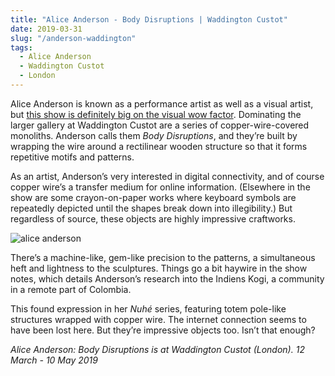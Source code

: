 ```yaml
---
title: "Alice Anderson - Body Disruptions | Waddington Custot"
date: 2019-03-31
slug: "/anderson-waddington"
tags:
  - Alice Anderson
  - Waddington Custot
  - London
---
```


Alice Anderson is known as a performance artist as well as a visual artist, but [this show is definitely big on the visual wow factor](https://www.waddingtoncustot.com/exhibitions/132/). Dominating the larger gallery at Waddington Custot are a series of copper-wire-covered monoliths. Anderson calls them *Body Disruptions*, and they’re built by wrapping the wire around a rectilinear wooden structure so that it forms repetitive motifs and patterns.

As an artist, Anderson’s very interested in digital connectivity, and of course copper wire’s a transfer medium for online information. (Elsewhere in the show are some crayon-on-paper works where keyboard symbols are repeatedly depicted until the shapes break down into illegibility.) But regardless of source, these objects are highly impressive craftworks.

![alice anderson](/anderson-waddington-1.jpg)

There’s a machine-like, gem-like precision to the patterns, a simultaneous heft and lightness to the sculptures. Things go a bit haywire in the show notes, which details Anderson’s research into the Indiens Kogi, a community in a remote part of Colombia.

This found expression in her *Nuhé* series, featuring totem pole-like structures wrapped with copper wire. The internet connection seems to have been lost here. But they’re impressive objects too. Isn’t that enough?

*Alice Anderson: Body Disruptions is at Waddington Custot (London). 12 March - 10 May 2019*
